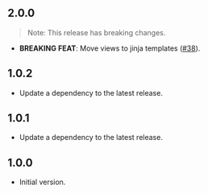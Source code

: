 ## 2.0.0

> Note: This release has breaking changes.

 - **BREAKING** **FEAT**: Move views to jinja templates ([#38](https://github.com/dartarcade/arcade/issues/38)).

## 1.0.2

 - Update a dependency to the latest release.

## 1.0.1

 - Update a dependency to the latest release.

## 1.0.0

- Initial version.
